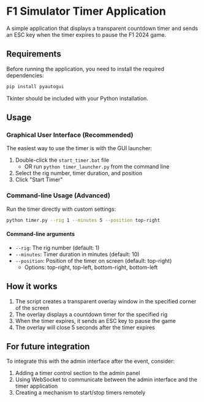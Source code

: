 # F1 Simulator Timer Application

A simple application that displays a transparent countdown timer and sends an ESC key when the timer expires to pause the F1 2024 game.

## Requirements

Before running the application, you need to install the required dependencies:

```bash
pip install pyautogui
```

Tkinter should be included with your Python installation.

## Usage

### Graphical User Interface (Recommended)

The easiest way to use the timer is with the GUI launcher:

1. Double-click the `start_timer.bat` file
   - OR run `python timer_launcher.py` from the command line
2. Select the rig number, timer duration, and position
3. Click "Start Timer"

### Command-line Usage (Advanced)

Run the timer directly with custom settings:

```bash
python timer.py --rig 1 --minutes 5 --position top-right
```

#### Command-line arguments

- `--rig`: The rig number (default: 1)
- `--minutes`: Timer duration in minutes (default: 10)
- `--position`: Position of the timer on screen (default: top-right)
  - Options: top-right, top-left, bottom-right, bottom-left

## How it works

1. The script creates a transparent overlay window in the specified corner of the screen
2. The overlay displays a countdown timer for the specified rig
3. When the timer expires, it sends an ESC key to pause the game
4. The overlay will close 5 seconds after the timer expires

## For future integration

To integrate this with the admin interface after the event, consider:

1. Adding a timer control section to the admin panel
2. Using WebSocket to communicate between the admin interface and the timer application
3. Creating a mechanism to start/stop timers remotely 